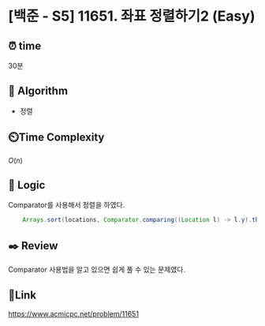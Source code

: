 # [백준 - S5] 11651. 좌표 정렬하기2 (Easy)

## ⏰ **time**

30분

## :pushpin: **Algorithm**

- 정렬

## ⏲️**Time Complexity**

$O(n)$

## :round_pushpin: **Logic**

Comparator를 사용해서 정렬을 하였다.

```java
	Arrays.sort(locations, Comparator.comparing((Location l) -> l.y).thenComparing(l -> l.x));
```

## :black_nib: **Review**

Comparator 사용법을 알고 있으면 쉽게 풀 수 있는 문제였다.

## 📡**Link**

https://www.acmicpc.net/problem/11651
